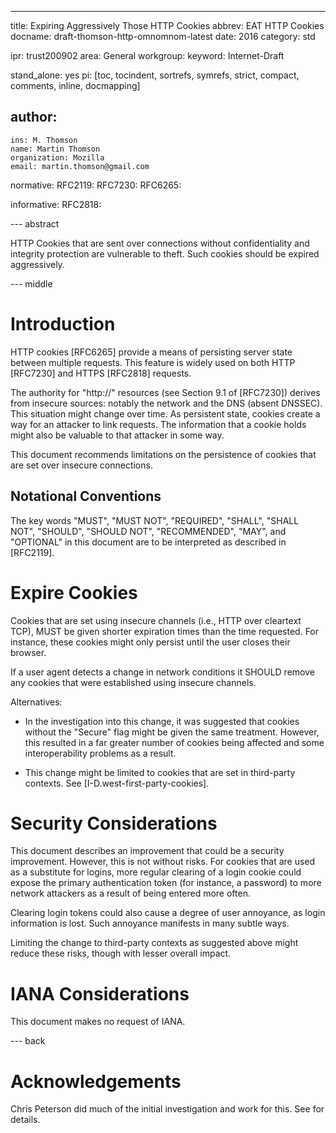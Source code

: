 ---
title: Expiring Aggressively Those HTTP Cookies
abbrev: EAT HTTP Cookies
docname: draft-thomson-http-omnomnom-latest
date: 2016
category: std

ipr: trust200902
area: General
workgroup:
keyword: Internet-Draft

stand_alone: yes
pi: [toc, tocindent, sortrefs, symrefs, strict, compact, comments, inline, docmapping]

author:
 -
    ins: M. Thomson
    name: Martin Thomson
    organization: Mozilla
    email: martin.thomson@gmail.com

normative:
  RFC2119:
  RFC7230:
  RFC6265:

informative:
  RFC2818:

--- abstract

HTTP Cookies that are sent over connections without confidentiality and
integrity protection are vulnerable to theft.  Such cookies should be expired
aggressively.

--- middle

# Introduction

HTTP cookies [RFC6265] provide a means of persisting server state between
multiple requests.  This feature is widely used on both HTTP [RFC7230] and HTTPS
[RFC2818] requests.

The authority for "http://" resources (see Section 9.1 of [RFC7230]) derives
from insecure sources: notably the network and the DNS (absent DNSSEC).  This
situation might change over time.  As persistent state, cookies create a way for
an attacker to link requests.  The information that a cookie holds might also be
valuable to that attacker in some way.

This document recommends limitations on the persistence of cookies that are set
over insecure connections.


## Notational Conventions

The key words "MUST", "MUST NOT", "REQUIRED", "SHALL", "SHALL NOT", "SHOULD",
"SHOULD NOT", "RECOMMENDED", "MAY", and "OPTIONAL" in this document are to be
interpreted as described in [RFC2119].


# Expire Cookies

Cookies that are set using insecure channels (i.e., HTTP over cleartext TCP),
MUST be given shorter expiration times than the time requested.  For instance,
these cookies might only persist until the user closes their browser.

If a user agent detects a change in network conditions it SHOULD remove any
cookies that were established using insecure channels.

Alternatives:

* In the investigation into this change, it was suggested that cookies without
  the "Secure" flag might be given the same treatment.  However, this resulted
  in a far greater number of cookies being affected and some interoperability
  problems as a result.

* This change might be limited to cookies that are set in third-party contexts.
  See [I-D.west-first-party-cookies].


# Security Considerations

This document describes an improvement that could be a security improvement.
However, this is not without risks.  For cookies that are used as a substitute
for logins, more regular clearing of a login cookie could expose the primary
authentication token (for instance, a password) to more network attackers as a
result of being entered more often.

Clearing login tokens could also cause a degree of user annoyance, as login
information is lost.  Such annoyance manifests in many subtle ways.

Limiting the change to third-party contexts as suggested above might reduce
these risks, though with lesser overall impact.


# IANA Considerations

This document makes no request of IANA.


--- back

# Acknowledgements

Chris Peterson did much of the initial investigation and work for this.  See
<eref target="https://bugzilla.mozilla.org/show_bug.cgi?id=1160368"/> for details.
